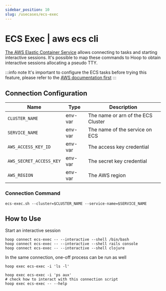 ```yaml
---
sidebar_position: 10
slug: /usecases/ecs-exec
---
```


# ECS Exec | aws ecs cli

[The AWS Elastic Container Service](https://docs.aws.amazon.com/AmazonECS/latest/developerguide/ecs-exec.html) allows connecting to tasks and starting interactive sessions. It's possible to map these commands to Hoop to obtain interactive sessions allocating a pseudo TTY.

:::info note
It's important to configure the ECS tasks before trying this feature, please refer to the [AWS documentation first](https://docs.aws.amazon.com/AmazonECS/latest/developerguide/ecs-exec.html)
:::

## Connection Configuration

| Name                    | Type    | Description                        |
|------------------------ | ------- | ---------------------------------- |
| `CLUSTER_NAME`          | env-var | The name or arn of the ECS Cluster |
| `SERVICE_NAME`          | env-var | The name of the service on ECS     |
| `AWS_ACCESS_KEY_ID`     | env-var | The access key credential          |
| `AWS_SECRET_ACCESS_KEY` | env-var | The secret key credential          |
| `AWS_REGION`            | env-var | The AWS region                     |

### Connection Command

```shell
ecs-exec.sh --cluster=$CLUSTER_NAME --service-name=$SERVICE_NAME
```

## How to Use

Start an interactive session 

```shell
hoop connect ecs-exec -- --interactive --shell /bin/bash
hoop connect ecs-exec -- --interactive --shell rails console
hoop connect ecs-exec -- --interactive --shell clojure
```

In the same connection, one-off process can be run as well

```shell
hoop exec ecs-exec -i 'ls -l'
```

```shell
hoop exec ecs-exec -i 'ps aux'
# check how to interact with this connection script
hoop exec ecs-exec -- --help
```
